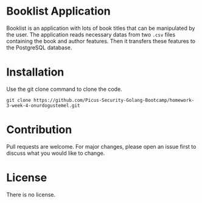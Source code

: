 # Booklist Application
Booklist is an application with lots of book titles that can be manipulated by the user. The application reads necessary datas from two `.csv` files containing the book and author features. Then it transfers these features to the PostgreSQL database.

# Installation
Use the git clone command to clone the code.

```
git clone https://github.com/Picus-Security-Golang-Bootcamp/homework-3-week-4-onurdogustemel.git
```

# Contribution

Pull requests are welcome. For major changes, please open an issue first to discuss what you would like to change.

# License

There is no license.